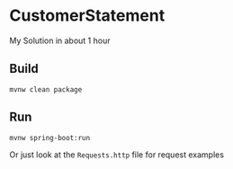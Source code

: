 # CustomerStatement

My Solution in about 1 hour

## Build

```shell
mvnw clean package
```

## Run

```shell
mvnw spring-boot:run
```

Or just look at the `Requests.http` file for request examples
